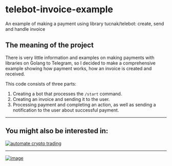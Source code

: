 # telebot-invoice-example
An example of making a payment using library tucnak/telebot: create, send and handle invoice

## The meaning of the project

There is very little information and examples on making payments with libraries on Golang to Telegram, so I decided to make a comprehensive example showing how payment works, how an invoice is created and received.

This code consists of three parts:

1. Creating a bot that processes the `/start` command.
2. Creating an invoice and sending it to the user.
3. Processing payment and completing an action, as well as sending a notification to the user about successful payment.

---

## You might also be interested in:

[![automate crypto trading](https://github.com/Sagleft/Sagleft/blob/master/matrixbot_github_banner_1.png?raw=true)](https://t.me/get_matrixbot?start=github_org)

---

[![image](https://github.com/Sagleft/Sagleft/raw/master/sgl_banner_en.png)](https://t.me/+dVOFqtn-VQFjMmFi)
